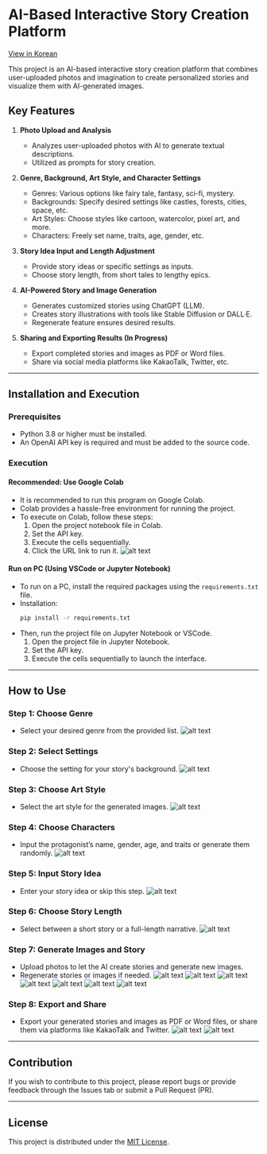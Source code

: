 # AI-Based Interactive Story Creation Platform
[View in Korean](README.md)

This project is an AI-based interactive story creation platform that combines user-uploaded photos and imagination to create personalized stories and visualize them with AI-generated images.

## Key Features
1. **Photo Upload and Analysis**
   - Analyzes user-uploaded photos with AI to generate textual descriptions.
   - Utilized as prompts for story creation.

2. **Genre, Background, Art Style, and Character Settings**
   - Genres: Various options like fairy tale, fantasy, sci-fi, mystery.
   - Backgrounds: Specify desired settings like castles, forests, cities, space, etc.
   - Art Styles: Choose styles like cartoon, watercolor, pixel art, and more.
   - Characters: Freely set name, traits, age, gender, etc.

3. **Story Idea Input and Length Adjustment**
   - Provide story ideas or specific settings as inputs.
   - Choose story length, from short tales to lengthy epics.

4. **AI-Powered Story and Image Generation**
   - Generates customized stories using ChatGPT (LLM).
   - Creates story illustrations with tools like Stable Diffusion or DALL·E.
   - Regenerate feature ensures desired results.

5. **Sharing and Exporting Results (In Progress)**
   - Export completed stories and images as PDF or Word files.
   - Share via social media platforms like KakaoTalk, Twitter, etc.

---

## Installation and Execution

### Prerequisites
- Python 3.8 or higher must be installed.
- An OpenAI API key is required and must be added to the source code.

### Execution

#### Recommended: Use Google Colab
- It is recommended to run this program on Google Colab.
- Colab provides a hassle-free environment for running the project.
- To execute on Colab, follow these steps:
  1. Open the project notebook file in Colab.
  2. Set the API key.
  3. Execute the cells sequentially.
  4. Click the URL link to run it.
  ![alt text](image_explain/image_link.png)

#### Run on PC (Using VSCode or Jupyter Notebook)
- To run on a PC, install the required packages using the `requirements.txt` file.
- Installation:
  ```bash
  pip install -r requirements.txt
  ```
- Then, run the project file on Jupyter Notebook or VSCode.
   1. Open the project file in Jupyter Notebook.
   2. Set the API key.
   3. Execute the cells sequentially to launch the interface.

---

## How to Use

### Step 1: Choose Genre
- Select your desired genre from the provided list.
![alt text](image_explain/image-1.png)

### Step 2: Select Settings
- Choose the setting for your story's background.
![alt text](image_explain/image-2.png)

### Step 3: Choose Art Style
- Select the art style for the generated images.
![alt text](image_explain/image-3.png)

### Step 4: Choose Characters
- Input the protagonist’s name, gender, age, and traits or generate them randomly.
![alt text](image_explain/image-4.png)

### Step 5: Input Story Idea
- Enter your story idea or skip this step.
![alt text](image_explain/image-5.png)

### Step 6: Choose Story Length
- Select between a short story or a full-length narrative.
![alt text](image_explain/image-6.png)

### Step 7: Generate Images and Story
- Upload photos to let the AI create stories and generate new images.
- Regenerate stories or images if needed.
![alt text](image_explain/image-7.png)
![alt text](image_explain/image-8.png)
![alt text](image_explain/image-9.png)
![alt text](image_explain/image-10.png)
![alt text](image_explain/image-11.png)
![alt text](image_explain/image-12.png)
![alt text](image_explain/image-13.png)

### Step 8: Export and Share
- Export your generated stories and images as PDF or Word files, or share them via platforms like KakaoTalk and Twitter.
![alt text](image_explain/image-14.png)
![alt text](image_explain/image-15.png)
---

## Contribution
If you wish to contribute to this project, please report bugs or provide feedback through the Issues tab or submit a Pull Request (PR).

---

## License
This project is distributed under the [MIT License](LICENSE).